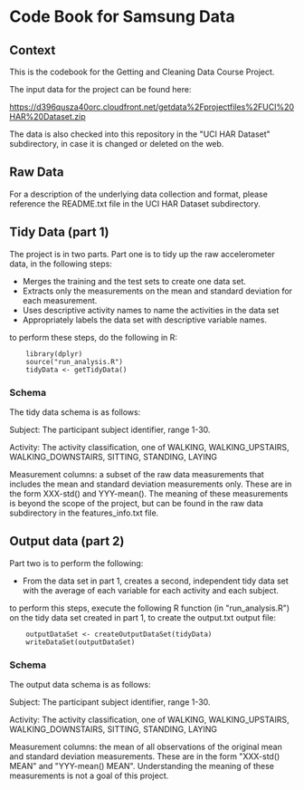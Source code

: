 # Code Book for Samsung Data

## Context
This is the codebook for the Getting and Cleaning Data Course Project.

The input data for the project can be found here:

https://d396qusza40orc.cloudfront.net/getdata%2Fprojectfiles%2FUCI%20HAR%20Dataset.zip

The data is also checked into this repository in the "UCI HAR Dataset" subdirectory, in case it is changed or deleted on the web.

## Raw Data
For a description of the underlying data collection and format, please reference the README.txt file in the UCI HAR Dataset subdirectory.

## Tidy Data (part 1)
The project is in two parts.  Part one is to tidy up the raw accelerometer data, in the following steps:
- Merges the training and the test sets to create one data set.
- Extracts only the measurements on the mean and standard deviation for each measurement.
- Uses descriptive activity names to name the activities in the data set
- Appropriately labels the data set with descriptive variable names.

to perform these steps, do the following in R:
```
    library(dplyr)
    source("run_analysis.R")
    tidyData <- getTidyData()
```

### Schema
The tidy data schema is as follows:

Subject:  The participant subject identifier, range 1-30.

Activity:  The activity classification, one of WALKING, WALKING_UPSTAIRS, WALKING_DOWNSTAIRS, SITTING, STANDING, LAYING

Measurement columns: a subset of the raw data measurements that includes the mean and standard deviation measurements only.  These are in
the form XXX-std() and YYY-mean().  The meaning of these measurements is beyond the scope of the project, but can be found in the raw data subdirectory in the features_info.txt file.


## Output data (part 2)
Part two is to perform the following:
- From the data set in part 1, creates a second, independent tidy data set with the average of each variable for each activity and each subject.

to perform this steps, execute the following R function (in "run_analysis.R") on the tidy data set created in part 1, to create the output.txt output file:

```
    outputDataSet <- createOutputDataSet(tidyData)
    writeDataSet(outputDataSet)
```

### Schema
The output data schema is as follows:

Subject:  The participant subject identifier, range 1-30.

Activity:  The activity classification, one of WALKING, WALKING_UPSTAIRS, WALKING_DOWNSTAIRS, SITTING, STANDING, LAYING

Measurement columns: the mean of all observations of the original mean and standard deviation measurements.  These are in
the form "XXX-std() MEAN" and "YYY-mean() MEAN".  Understanding the meaning of these measurements is not a goal of this project.